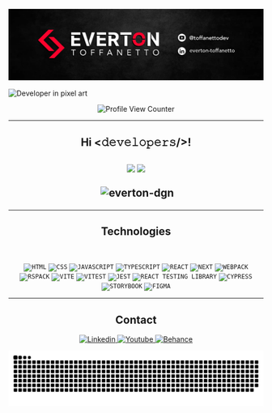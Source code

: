 ![Logo Everton Toffanetto](/img/capa.webp)

![Developer in pixel art](https://camo.githubusercontent.com/deb3dfb62bf6c11cdb41b1a4ddf18cd2f73fc01b2b05b6f17955ca6b4e31cb5a/68747470733a2f2f6d69722d73332d63646e2d63662e626568616e63652e6e65742f70726f6a6563745f6d6f64756c65732f66732f32326232323238373630323532332e356462643239303831353631642e676966)

<div align="center">
  
  ![Profile View Counter](https://komarev.com/ghpvc/?username=everton-dgn&color=blueviolet&style=plastic)
  
</div>

---
<h2 align="center">Hi <𝚍𝚎𝚟𝚎𝚕𝚘𝚙𝚎𝚛𝚜/>!
  
<br />
<br />

<div align="center">
  <img height="160em" align="center" src="https://github-readme-stats.vercel.app/api?username=everton-dgn&show_icons=true&theme=dracula"> 
  <img height="160em" align="center" src="https://github-readme-stats.vercel.app/api/top-langs/?username=everton-dgn&layout=compact&theme=dracula"> 
</div>

<br />

<div align="center">&nbsp;<img src="https://github-readme-streak-stats.herokuapp.com?user=everton-dgn&theme=dracula" alt="everton-dgn" /></div>
  
  
---

<h2 align="center">Technologies</h2>
<br>
<p align="center">
  <div align="center">
    <code><img height="40" src="https://cdn.iconscout.com/icon/free/png-256/html5-40-1175193.png" title="HTML"></code>
    <code><img height="40" src="https://upload.wikimedia.org/wikipedia/commons/6/62/CSS3_logo.svg" title="CSS"></code> 
    <code><img height="40" src="https://logospng.org/download/javascript/logo-javascript-icon-1024.png" title="JAVASCRIPT"></code> 
    <code><img height="40" src="https://upload.wikimedia.org/wikipedia/commons/thumb/4/4c/Typescript_logo_2020.svg/1200px-Typescript_logo_2020.svg.png" title="TYPESCRIPT"></code> 
    <code><img height="40" src="https://cdn.auth0.com/blog/react-js/react.png" title="REACT"></code> 
    <code><img height="40" src="https://next-book-portfolio-site.vercel.app/images/next.svg" title="NEXT"></code> 
    <code><img height="40" src="https://webpack.js.org/icon-square-small.9e8aff7a67a5dd20.svg" title="WEBPACK"></code>
    <code><img height="40" src="https://www.rspack.dev/static/image/logo.b5ceba6d.png" title="RSPACK"></code>
    <code><img height="40" src="https://vite.dev/logo.svg" title="VITE"></code>
    <code><img height="40" src="https://vitest.dev/logo.svg" title="VITEST"></code>
    <code><img height="40" src="https://seeklogo.com/images/J/jest-logo-F9901EBBF7-seeklogo.com.png" title="JEST"></code>
    <code><img height="40" src="https://testing-library.com/img/octopus-64x64.png" title="REACT TESTING LIBRARY"></code>
    <code><img height="40" src="https://avatars.githubusercontent.com/u/8908513?s=280&v=4" title="CYPRESS"></code>
    <code><img height="40" src="https://img.stackshare.io/service/4906/default_db6159e1ae3d61e909d2c05d5a2c6990bdc6088f.png" title="STORYBOOK"></code>
    <code><img height="40" src="https://logodownload.org/wp-content/uploads/2022/12/figma-logo.png" title="FIGMA"></code>
  </div>
  </p>

 ---
<h2 align="center">Contact</h2>

<p align="center">
<a href="https://www.linkedin.com/in/everton-toffanetto/" target="blank">
  <img alt="Linkedin" src="https://img.shields.io/badge/-Éverton%20Toffanetto-563D7C?style=flat-square&logo=Linkedin&logoColor=white&link=https://www.linkedin.com/in/everton-toffanetto/"/>
</a>
<a href="https://www.youtube.com/@toffanettodev" target="blank">
  <img alt="Youtube" src="https://img.shields.io/badge/-Éverton%20Toffanetto-563D7C?style=flat-square&logo=Youtube&logoColor=white&link=https://www.youtube.com/@toffanettodev"/>
</a>
<a href="https://www.behance.net/everton_toffanetto" target="blank">
  <img alt="Behance" src="https://img.shields.io/badge/-Éverton%20Toffanetto-563D7C?style=flat-square&logo=Behance&logoColor=white&link=https://www.behance.net/everton_toffanetto"/>
</a>
</p>

<div align="center">
  
![](https://github.com/Platane/snk/raw/output/github-contribution-grid-snake.svg)
  
  </div>
